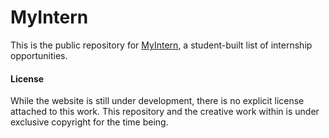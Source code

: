 # MyIntern

This is the public repository for [MyIntern](https://the-lag3n.github.io/myIntern/), a student-built list of internship opportunities. 

#### License

While the website is still under development, there is no explicit license attached to this work. This repository and the creative work within is under exclusive copyright for the time being.
